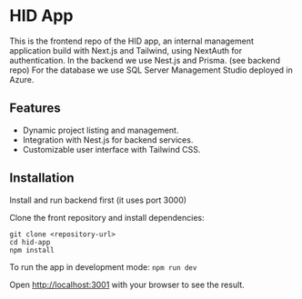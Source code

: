 # HID App

This is the frontend repo of the HID app, an internal management application build with Next.js and Tailwind, using NextAuth for authentication.
In the backend we use Nest.js and Prisma. (see backend repo)
For the database we use SQL Server Management Studio deployed in Azure.

## Features

- Dynamic project listing and management.
- Integration with Nest.js for backend services.
- Customizable user interface with Tailwind CSS.

## Installation

Install and run backend first (it uses port 3000)

Clone the front repository and install dependencies:

```
git clone <repository-url>
cd hid-app
npm install
```

To run the app in development mode:
`npm run dev`

Open [http://localhost:3001](http://localhost:3001) with your browser to see the result.
